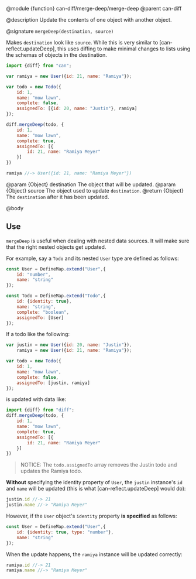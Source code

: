 @module {function} can-diff/merge-deep/merge-deep
@parent can-diff

@description Update the contents of one object with another object.

@signature `mergeDeep(destination, source)`

Makes `destination` look like `source`.  While this is very similar to
[can-reflect.updateDeep], this uses diffing to make minimal changes to lists using
the schemas of objects in the destination.

```js
import {diff} from "can";

var ramiya = new User({id: 21, name: "Ramiya"});

var todo = new Todo({
    id: 1,
    name: "mow lawn",
    complete: false,
    assignedTo: [{id: 20, name: "Justin"}, ramiya]
});

diff.mergeDeep(todo, {
    id: 1,
    name: "mow lawn",
    complete: true,
    assignedTo: [{
        id: 21, name: "Ramiya Meyer"
    }]
})

ramiya //-> User({id: 21, name: "Ramiya Meyer"})
```


@param {Object} destination The object that will be updated.
@param {Object} source The object used to update `destination`.
@return {Object} The `destination` after it has been updated.

@body


## Use

`mergeDeep` is useful when dealing with nested data sources.  It will make sure
that the right nested objects get updated.

For example, say a `Todo` and its nested `User` type are defined as follows:

```js
const User = DefineMap.extend("User",{
    id: "number",
    name: "string"
});

const Todo = DefineMap.extend("Todo",{
    id: {identity: true},
    name: "string",
    complete: "boolean",
    assignedTo: [User]
});
```

If a todo like the following:

```js
var justin = new User({id: 20, name: "Justin"}),
    ramiya = new User({id: 21, name: "Ramiya"});

var todo = new Todo({
    id: 1,
    name: "mow lawn",
    complete: false,
    assignedTo: [justin, ramiya]
});
```

is updated with data like:

```js
import {diff} from "diff";
diff.mergeDeep(todo, {
    id: 1,
    name: "mow lawn",
    complete: true,
    assignedTo: [{
        id: 21, name: "Ramiya Meyer"
    }]
})
```

> NOTICE: The `todo.assignedTo` array removes the Justin todo and updates the Ramiya todo.

__Without__ specifying the identity property of `User`, the `justin` instance's `id` and `name` will be
updated (this is what [can-reflect.updateDeep] would do):

```js
justin.id //-> 21
justin.name //-> "Ramiya Meyer"
```

However, if the `User` object's `identity` property __is specified__ as follows:

```js
const User = DefineMap.extend("User",{
    id: {identity: true, type: "number"},
    name: "string"
});
```

When the update happens, the `ramiya` instance will be updated correctly:

```js
ramiya.id //-> 21
ramiya.name //-> "Ramiya Meyer"
```
